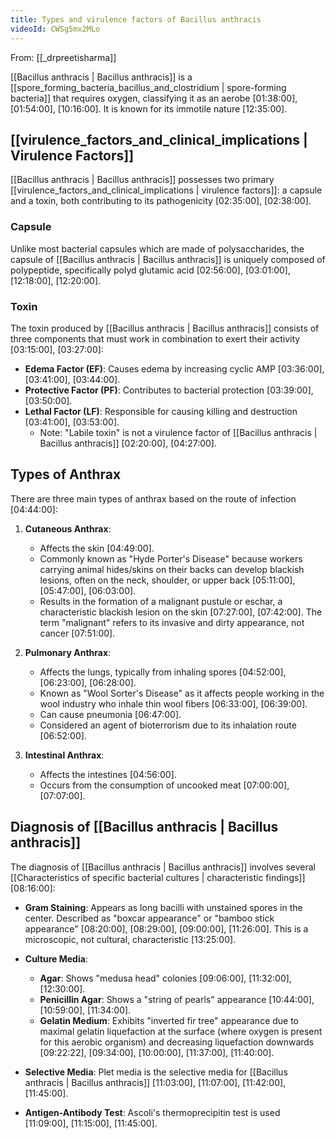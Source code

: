 ```yaml
---
title: Types and virulence factors of Bacillus anthracis
videoId: CWSg5mx2MLo
---
```


From: [[_drpreetisharma]] <br/> 

[[Bacillus anthracis | Bacillus anthracis]] is a [[spore_forming_bacteria_bacillus_and_clostridium | spore-forming bacteria]] that requires oxygen, classifying it as an aerobe <a class="yt-timestamp" data-t="01:38:00">[01:38:00]</a>, <a class="yt-timestamp" data-t="01:54:00">[01:54:00]</a>, <a class="yt-timestamp" data-t="10:16:00">[10:16:00]</a>. It is known for its immotile nature <a class="yt-timestamp" data-t="12:35:00">[12:35:00]</a>.

## [[virulence_factors_and_clinical_implications | Virulence Factors]]

[[Bacillus anthracis | Bacillus anthracis]] possesses two primary [[virulence_factors_and_clinical_implications | virulence factors]]: a capsule and a toxin, both contributing to its pathogenicity <a class="yt-timestamp" data-t="02:35:00">[02:35:00]</a>, <a class="yt-timestamp" data-t="02:38:00">[02:38:00]</a>.

### Capsule
Unlike most bacterial capsules which are made of polysaccharides, the capsule of [[Bacillus anthracis | Bacillus anthracis]] is uniquely composed of polypeptide, specifically polyd glutamic acid <a class="yt-timestamp" data-t="02:56:00">[02:56:00]</a>, <a class="yt-timestamp" data-t="03:01:00">[03:01:00]</a>, <a class="yt-timestamp" data-t="12:18:00">[12:18:00]</a>, <a class="yt-timestamp" data-t="12:20:00">[12:20:00]</a>.

### Toxin
The toxin produced by [[Bacillus anthracis | Bacillus anthracis]] consists of three components that must work in combination to exert their activity <a class="yt-timestamp" data-t="03:15:00">[03:15:00]</a>, <a class="yt-timestamp" data-t="03:27:00">[03:27:00]</a>:
*   **Edema Factor (EF)**: Causes edema by increasing cyclic AMP <a class="yt-timestamp" data-t="03:36:00">[03:36:00]</a>, <a class="yt-timestamp" data-t="03:41:00">[03:41:00]</a>, <a class="yt-timestamp" data-t="03:44:00">[03:44:00]</a>.
*   **Protective Factor (PF)**: Contributes to bacterial protection <a class="yt-timestamp" data-t="03:39:00">[03:39:00]</a>, <a class="yt-timestamp" data-t="03:50:00">[03:50:00]</a>.
*   **Lethal Factor (LF)**: Responsible for causing killing and destruction <a class="yt-timestamp" data-t="03:41:00">[03:41:00]</a>, <a class="yt-timestamp" data-t="03:53:00">[03:53:00]</a>.
    *   Note: "Labile toxin" is not a virulence factor of [[Bacillus anthracis | Bacillus anthracis]] <a class="yt-timestamp" data-t="02:20:00">[02:20:00]</a>, <a class="yt-timestamp" data-t="04:27:00">[04:27:00]</a>.

## Types of Anthrax

There are three main types of anthrax based on the route of infection <a class="yt-timestamp" data-t="04:44:00">[04:44:00]</a>:

1.  **Cutaneous Anthrax**:
    *   Affects the skin <a class="yt-timestamp" data-t="04:49:00">[04:49:00]</a>.
    *   Commonly known as "Hyde Porter's Disease" because workers carrying animal hides/skins on their backs can develop blackish lesions, often on the neck, shoulder, or upper back <a class="yt-timestamp" data-t="05:11:00">[05:11:00]</a>, <a class="yt-timestamp" data-t="05:47:00">[05:47:00]</a>, <a class="yt-timestamp" data-t="06:03:00">[06:03:00]</a>.
    *   Results in the formation of a malignant pustule or eschar, a characteristic blackish lesion on the skin <a class="yt-timestamp" data-t="07:27:00">[07:27:00]</a>, <a class="yt-timestamp" data-t="07:42:00">[07:42:00]</a>. The term "malignant" refers to its invasive and dirty appearance, not cancer <a class="yt-timestamp" data-t="07:51:00">[07:51:00]</a>.

2.  **Pulmonary Anthrax**:
    *   Affects the lungs, typically from inhaling spores <a class="yt-timestamp" data-t="04:52:00">[04:52:00]</a>, <a class="yt-timestamp" data-t="06:23:00">[06:23:00]</a>, <a class="yt-timestamp" data-t="06:28:00">[06:28:00]</a>.
    *   Known as "Wool Sorter's Disease" as it affects people working in the wool industry who inhale thin wool fibers <a class="yt-timestamp" data-t="06:33:00">[06:33:00]</a>, <a class="yt-timestamp" data-t="06:39:00">[06:39:00]</a>.
    *   Can cause pneumonia <a class="yt-timestamp" data-t="06:47:00">[06:47:00]</a>.
    *   Considered an agent of bioterrorism due to its inhalation route <a class="yt-timestamp" data-t="06:52:00">[06:52:00]</a>.

3.  **Intestinal Anthrax**:
    *   Affects the intestines <a class="yt-timestamp" data-t="04:56:00">[04:56:00]</a>.
    *   Occurs from the consumption of uncooked meat <a class="yt-timestamp" data-t="07:00:00">[07:00:00]</a>, <a class="yt-timestamp" data-t="07:07:00">[07:07:00]</a>.

## Diagnosis of [[Bacillus anthracis | Bacillus anthracis]]

The diagnosis of [[Bacillus anthracis | Bacillus anthracis]] involves several [[Characteristics of specific bacterial cultures | characteristic findings]] <a class="yt-timestamp" data-t="08:16:00">[08:16:00]</a>:

*   **Gram Staining**: Appears as long bacilli with unstained spores in the center. Described as "boxcar appearance" or "bamboo stick appearance" <a class="yt-timestamp" data-t="08:20:00">[08:20:00]</a>, <a class="yt-timestamp" data-t="08:29:00">[08:29:00]</a>, <a class="yt-timestamp" data-t="09:00:00">[09:00:00]</a>, <a class="yt-timestamp" data-t="11:26:00">[11:26:00]</a>. This is a microscopic, not cultural, characteristic <a class="yt-timestamp" data-t="13:25:00">[13:25:00]</a>.

*   **Culture Media**:
    *   **Agar**: Shows "medusa head" colonies <a class="yt-timestamp" data-t="09:06:00">[09:06:00]</a>, <a class="yt-timestamp" data-t="11:32:00">[11:32:00]</a>, <a class="yt-timestamp" data-t="12:30:00">[12:30:00]</a>.
    *   **Penicillin Agar**: Shows a "string of pearls" appearance <a class="yt-timestamp" data-t="10:44:00">[10:44:00]</a>, <a class="yt-timestamp" data-t="10:59:00">[10:59:00]</a>, <a class="yt-timestamp" data-t="11:34:00">[11:34:00]</a>.
    *   **Gelatin Medium**: Exhibits "inverted fir tree" appearance due to maximal gelatin liquefaction at the surface (where oxygen is present for this aerobic organism) and decreasing liquefaction downwards <a class="yt-timestamp" data-t="09:22:00">[09:22:22]</a>, <a class="yt-timestamp" data-t="09:34:00">[09:34:00]</a>, <a class="yt-timestamp" data-t="10:00:00">[10:00:00]</a>, <a class="yt-timestamp" data-t="11:37:00">[11:37:00]</a>, <a class="yt-timestamp" data-t="11:40:00">[11:40:00]</a>.

*   **Selective Media**: Plet media is the selective media for [[Bacillus anthracis | Bacillus anthracis]] <a class="yt-timestamp" data-t="11:03:00">[11:03:00]</a>, <a class="yt-timestamp" data-t="11:07:00">[11:07:00]</a>, <a class="yt-timestamp" data-t="11:42:00">[11:42:00]</a>, <a class="yt-timestamp" data-t="11:45:00">[11:45:00]</a>.

*   **Antigen-Antibody Test**: Ascoli's thermoprecipitin test is used <a class="yt-timestamp" data-t="11:09:00">[11:09:00]</a>, <a class="yt-timestamp" data-t="11:15:00">[11:15:00]</a>, <a class="yt-timestamp" data-t="11:45:00">[11:45:00]</a>.